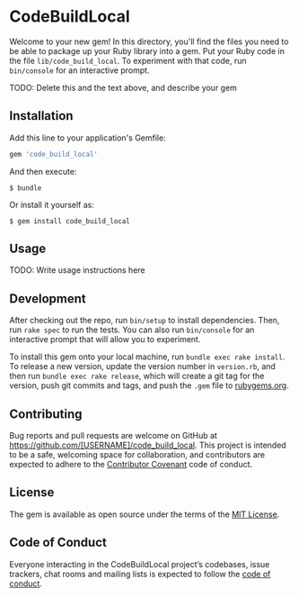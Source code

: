# CodeBuildLocal

Welcome to your new gem! In this directory, you'll find the files you need to be able to package up your Ruby library into a gem. Put your Ruby code in the file `lib/code_build_local`. To experiment with that code, run `bin/console` for an interactive prompt.

TODO: Delete this and the text above, and describe your gem

## Installation

Add this line to your application's Gemfile:

```ruby
gem 'code_build_local'
```

And then execute:

    $ bundle

Or install it yourself as:

    $ gem install code_build_local

## Usage

TODO: Write usage instructions here

## Development

After checking out the repo, run `bin/setup` to install dependencies. Then, run `rake spec` to run the tests. You can also run `bin/console` for an interactive prompt that will allow you to experiment.

To install this gem onto your local machine, run `bundle exec rake install`. To release a new version, update the version number in `version.rb`, and then run `bundle exec rake release`, which will create a git tag for the version, push git commits and tags, and push the `.gem` file to [rubygems.org](https://rubygems.org).

## Contributing

Bug reports and pull requests are welcome on GitHub at https://github.com/[USERNAME]/code_build_local. This project is intended to be a safe, welcoming space for collaboration, and contributors are expected to adhere to the [Contributor Covenant](http://contributor-covenant.org) code of conduct.

## License

The gem is available as open source under the terms of the [MIT License](http://opensource.org/licenses/MIT).

## Code of Conduct

Everyone interacting in the CodeBuildLocal project’s codebases, issue trackers, chat rooms and mailing lists is expected to follow the [code of conduct](https://github.com/[USERNAME]/code_build_local/blob/master/CODE_OF_CONDUCT.md).
